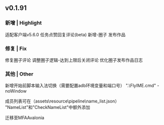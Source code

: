 ## v0.1.91
### 新增 | Highlight

适配客户端v5.6.0
任务点赞回复评论(beta)
新增-圈子 发布作品


### 修复 | Fix

修复圈子评论
调整圈子逻辑-达到上限后关闭评论
优化圈子发布作品日志

### 其他 | Other

新增开始前脚本输入法切换（需要配置adb环境变量和端口号）
".\FlyIME.cmd" -noWindow

成员列表可在（assets\resource\pipeline\name_list.json）
"NameList"和"CheckNameList"中额外添加

迁移至MFAAvalonia
